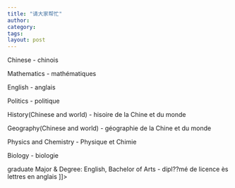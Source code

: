 ```yaml
---
title: "请大家帮忙"
author:
category: 
tags: 
layout: post
---
```


Chinese   -   chinois

Mathematics   -   mathématiques

English   -   anglais

Politics   -   politique

History(Chinese and world)   -   hisoire de la Chine et du monde

Geography(Chinese and world)   -   géographie de la Chine et du monde

Physics and Chemistry   -   Physique et Chimie

Biology   -   biologie

graduate Major & Degree: English, Bachelor of Arts    -   dipl??mé de licence ès lettres en anglais ]]>

